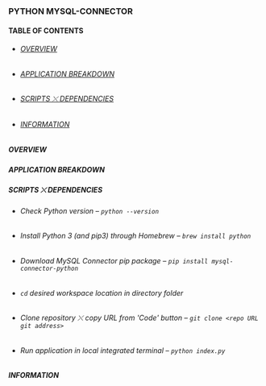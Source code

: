 ### PYTHON MYSQL-CONNECTOR

#### TABLE OF CONTENTS
* ###### [OVERVIEW](#overview)
* ###### [APPLICATION BREAKDOWN](#application-breakdown)
* ###### [SCRIPTS ⤬ DEPENDENCIES](#scripts-⤬-dependencies)
* ###### [INFORMATION](#information)

##### OVERVIEW
##### APPLICATION BREAKDOWN
##### SCRIPTS ⤬ DEPENDENCIES
* ###### Check Python version – `python --version`
* ###### Install Python 3 (and pip3) through Homebrew – `brew install python` 
* ###### Download MySQL Connector pip package – `pip install mysql-connector-python`
* ###### `cd` desired workspace location in directory folder
* ###### Clone repository ⤬ copy URL from 'Code' button – `git clone <repo URL git address>`
* ###### Run application in local integrated terminal – `python index.py`
##### INFORMATION